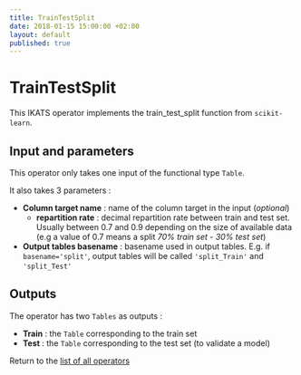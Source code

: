 ```yaml
---
title: TrainTestSplit
date: 2018-01-15 15:00:00 +02:00
layout: default
published: true
---
```

# TrainTestSplit

This IKATS operator implements the train_test_split function from `scikit-learn`.




## Input and parameters

This operator only takes one input of the functional type `Table`.

It also takes 3 parameters :

- **Column target name** : name of the column target in the input (*optional*)
  - **repartition rate** : decimal repartition rate between train and test set. Usually between 0.7 and 0.9 depending on the size of available data (e.g a value of 0.7 means a split *70% train set* - *30% test set*)
- **Output tables basename** : basename used in output tables. E.g. if `basename='split'`, output tables will be called `'split_Train'` and `'split_Test'`


## Outputs


The operator has two `Tables` as outputs :

 - **Train** : the `Table` corresponding to the train set
 - **Test** : the `Table` corresponding to the test set (to validate a model)


Return to the [list of all operators](/operators.html)
